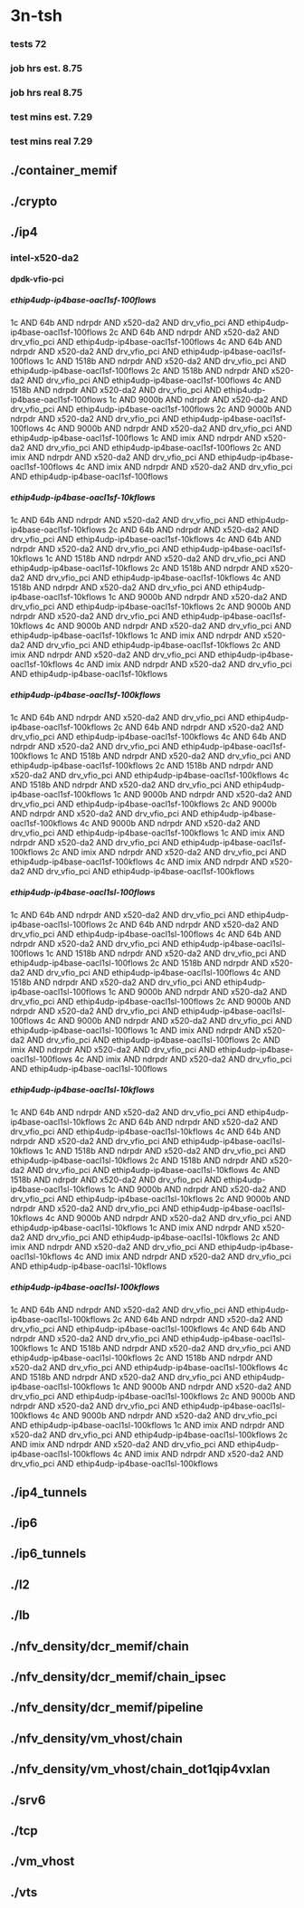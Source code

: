 # 3n-tsh
### tests 72
### job hrs est. 8.75
### job hrs real 8.75
### test mins est. 7.29
### test mins real 7.29
## ./container_memif
## ./crypto
## ./ip4
### intel-x520-da2
#### dpdk-vfio-pci
##### ethip4udp-ip4base-oacl1sf-100flows
1c AND 64b AND ndrpdr AND x520-da2 AND drv_vfio_pci AND ethip4udp-ip4base-oacl1sf-100flows
2c AND 64b AND ndrpdr AND x520-da2 AND drv_vfio_pci AND ethip4udp-ip4base-oacl1sf-100flows
4c AND 64b AND ndrpdr AND x520-da2 AND drv_vfio_pci AND ethip4udp-ip4base-oacl1sf-100flows
1c AND 1518b AND ndrpdr AND x520-da2 AND drv_vfio_pci AND ethip4udp-ip4base-oacl1sf-100flows
2c AND 1518b AND ndrpdr AND x520-da2 AND drv_vfio_pci AND ethip4udp-ip4base-oacl1sf-100flows
4c AND 1518b AND ndrpdr AND x520-da2 AND drv_vfio_pci AND ethip4udp-ip4base-oacl1sf-100flows
1c AND 9000b AND ndrpdr AND x520-da2 AND drv_vfio_pci AND ethip4udp-ip4base-oacl1sf-100flows
2c AND 9000b AND ndrpdr AND x520-da2 AND drv_vfio_pci AND ethip4udp-ip4base-oacl1sf-100flows
4c AND 9000b AND ndrpdr AND x520-da2 AND drv_vfio_pci AND ethip4udp-ip4base-oacl1sf-100flows
1c AND imix AND ndrpdr AND x520-da2 AND drv_vfio_pci AND ethip4udp-ip4base-oacl1sf-100flows
2c AND imix AND ndrpdr AND x520-da2 AND drv_vfio_pci AND ethip4udp-ip4base-oacl1sf-100flows
4c AND imix AND ndrpdr AND x520-da2 AND drv_vfio_pci AND ethip4udp-ip4base-oacl1sf-100flows
##### ethip4udp-ip4base-oacl1sf-10kflows
1c AND 64b AND ndrpdr AND x520-da2 AND drv_vfio_pci AND ethip4udp-ip4base-oacl1sf-10kflows
2c AND 64b AND ndrpdr AND x520-da2 AND drv_vfio_pci AND ethip4udp-ip4base-oacl1sf-10kflows
4c AND 64b AND ndrpdr AND x520-da2 AND drv_vfio_pci AND ethip4udp-ip4base-oacl1sf-10kflows
1c AND 1518b AND ndrpdr AND x520-da2 AND drv_vfio_pci AND ethip4udp-ip4base-oacl1sf-10kflows
2c AND 1518b AND ndrpdr AND x520-da2 AND drv_vfio_pci AND ethip4udp-ip4base-oacl1sf-10kflows
4c AND 1518b AND ndrpdr AND x520-da2 AND drv_vfio_pci AND ethip4udp-ip4base-oacl1sf-10kflows
1c AND 9000b AND ndrpdr AND x520-da2 AND drv_vfio_pci AND ethip4udp-ip4base-oacl1sf-10kflows
2c AND 9000b AND ndrpdr AND x520-da2 AND drv_vfio_pci AND ethip4udp-ip4base-oacl1sf-10kflows
4c AND 9000b AND ndrpdr AND x520-da2 AND drv_vfio_pci AND ethip4udp-ip4base-oacl1sf-10kflows
1c AND imix AND ndrpdr AND x520-da2 AND drv_vfio_pci AND ethip4udp-ip4base-oacl1sf-10kflows
2c AND imix AND ndrpdr AND x520-da2 AND drv_vfio_pci AND ethip4udp-ip4base-oacl1sf-10kflows
4c AND imix AND ndrpdr AND x520-da2 AND drv_vfio_pci AND ethip4udp-ip4base-oacl1sf-10kflows
##### ethip4udp-ip4base-oacl1sf-100kflows
1c AND 64b AND ndrpdr AND x520-da2 AND drv_vfio_pci AND ethip4udp-ip4base-oacl1sf-100kflows
2c AND 64b AND ndrpdr AND x520-da2 AND drv_vfio_pci AND ethip4udp-ip4base-oacl1sf-100kflows
4c AND 64b AND ndrpdr AND x520-da2 AND drv_vfio_pci AND ethip4udp-ip4base-oacl1sf-100kflows
1c AND 1518b AND ndrpdr AND x520-da2 AND drv_vfio_pci AND ethip4udp-ip4base-oacl1sf-100kflows
2c AND 1518b AND ndrpdr AND x520-da2 AND drv_vfio_pci AND ethip4udp-ip4base-oacl1sf-100kflows
4c AND 1518b AND ndrpdr AND x520-da2 AND drv_vfio_pci AND ethip4udp-ip4base-oacl1sf-100kflows
1c AND 9000b AND ndrpdr AND x520-da2 AND drv_vfio_pci AND ethip4udp-ip4base-oacl1sf-100kflows
2c AND 9000b AND ndrpdr AND x520-da2 AND drv_vfio_pci AND ethip4udp-ip4base-oacl1sf-100kflows
4c AND 9000b AND ndrpdr AND x520-da2 AND drv_vfio_pci AND ethip4udp-ip4base-oacl1sf-100kflows
1c AND imix AND ndrpdr AND x520-da2 AND drv_vfio_pci AND ethip4udp-ip4base-oacl1sf-100kflows
2c AND imix AND ndrpdr AND x520-da2 AND drv_vfio_pci AND ethip4udp-ip4base-oacl1sf-100kflows
4c AND imix AND ndrpdr AND x520-da2 AND drv_vfio_pci AND ethip4udp-ip4base-oacl1sf-100kflows
##### ethip4udp-ip4base-oacl1sl-100flows
1c AND 64b AND ndrpdr AND x520-da2 AND drv_vfio_pci AND ethip4udp-ip4base-oacl1sl-100flows
2c AND 64b AND ndrpdr AND x520-da2 AND drv_vfio_pci AND ethip4udp-ip4base-oacl1sl-100flows
4c AND 64b AND ndrpdr AND x520-da2 AND drv_vfio_pci AND ethip4udp-ip4base-oacl1sl-100flows
1c AND 1518b AND ndrpdr AND x520-da2 AND drv_vfio_pci AND ethip4udp-ip4base-oacl1sl-100flows
2c AND 1518b AND ndrpdr AND x520-da2 AND drv_vfio_pci AND ethip4udp-ip4base-oacl1sl-100flows
4c AND 1518b AND ndrpdr AND x520-da2 AND drv_vfio_pci AND ethip4udp-ip4base-oacl1sl-100flows
1c AND 9000b AND ndrpdr AND x520-da2 AND drv_vfio_pci AND ethip4udp-ip4base-oacl1sl-100flows
2c AND 9000b AND ndrpdr AND x520-da2 AND drv_vfio_pci AND ethip4udp-ip4base-oacl1sl-100flows
4c AND 9000b AND ndrpdr AND x520-da2 AND drv_vfio_pci AND ethip4udp-ip4base-oacl1sl-100flows
1c AND imix AND ndrpdr AND x520-da2 AND drv_vfio_pci AND ethip4udp-ip4base-oacl1sl-100flows
2c AND imix AND ndrpdr AND x520-da2 AND drv_vfio_pci AND ethip4udp-ip4base-oacl1sl-100flows
4c AND imix AND ndrpdr AND x520-da2 AND drv_vfio_pci AND ethip4udp-ip4base-oacl1sl-100flows
##### ethip4udp-ip4base-oacl1sl-10kflows
1c AND 64b AND ndrpdr AND x520-da2 AND drv_vfio_pci AND ethip4udp-ip4base-oacl1sl-10kflows
2c AND 64b AND ndrpdr AND x520-da2 AND drv_vfio_pci AND ethip4udp-ip4base-oacl1sl-10kflows
4c AND 64b AND ndrpdr AND x520-da2 AND drv_vfio_pci AND ethip4udp-ip4base-oacl1sl-10kflows
1c AND 1518b AND ndrpdr AND x520-da2 AND drv_vfio_pci AND ethip4udp-ip4base-oacl1sl-10kflows
2c AND 1518b AND ndrpdr AND x520-da2 AND drv_vfio_pci AND ethip4udp-ip4base-oacl1sl-10kflows
4c AND 1518b AND ndrpdr AND x520-da2 AND drv_vfio_pci AND ethip4udp-ip4base-oacl1sl-10kflows
1c AND 9000b AND ndrpdr AND x520-da2 AND drv_vfio_pci AND ethip4udp-ip4base-oacl1sl-10kflows
2c AND 9000b AND ndrpdr AND x520-da2 AND drv_vfio_pci AND ethip4udp-ip4base-oacl1sl-10kflows
4c AND 9000b AND ndrpdr AND x520-da2 AND drv_vfio_pci AND ethip4udp-ip4base-oacl1sl-10kflows
1c AND imix AND ndrpdr AND x520-da2 AND drv_vfio_pci AND ethip4udp-ip4base-oacl1sl-10kflows
2c AND imix AND ndrpdr AND x520-da2 AND drv_vfio_pci AND ethip4udp-ip4base-oacl1sl-10kflows
4c AND imix AND ndrpdr AND x520-da2 AND drv_vfio_pci AND ethip4udp-ip4base-oacl1sl-10kflows
##### ethip4udp-ip4base-oacl1sl-100kflows
1c AND 64b AND ndrpdr AND x520-da2 AND drv_vfio_pci AND ethip4udp-ip4base-oacl1sl-100kflows
2c AND 64b AND ndrpdr AND x520-da2 AND drv_vfio_pci AND ethip4udp-ip4base-oacl1sl-100kflows
4c AND 64b AND ndrpdr AND x520-da2 AND drv_vfio_pci AND ethip4udp-ip4base-oacl1sl-100kflows
1c AND 1518b AND ndrpdr AND x520-da2 AND drv_vfio_pci AND ethip4udp-ip4base-oacl1sl-100kflows
2c AND 1518b AND ndrpdr AND x520-da2 AND drv_vfio_pci AND ethip4udp-ip4base-oacl1sl-100kflows
4c AND 1518b AND ndrpdr AND x520-da2 AND drv_vfio_pci AND ethip4udp-ip4base-oacl1sl-100kflows
1c AND 9000b AND ndrpdr AND x520-da2 AND drv_vfio_pci AND ethip4udp-ip4base-oacl1sl-100kflows
2c AND 9000b AND ndrpdr AND x520-da2 AND drv_vfio_pci AND ethip4udp-ip4base-oacl1sl-100kflows
4c AND 9000b AND ndrpdr AND x520-da2 AND drv_vfio_pci AND ethip4udp-ip4base-oacl1sl-100kflows
1c AND imix AND ndrpdr AND x520-da2 AND drv_vfio_pci AND ethip4udp-ip4base-oacl1sl-100kflows
2c AND imix AND ndrpdr AND x520-da2 AND drv_vfio_pci AND ethip4udp-ip4base-oacl1sl-100kflows
4c AND imix AND ndrpdr AND x520-da2 AND drv_vfio_pci AND ethip4udp-ip4base-oacl1sl-100kflows
## ./ip4_tunnels
## ./ip6
## ./ip6_tunnels
## ./l2
## ./lb
## ./nfv_density/dcr_memif/chain
## ./nfv_density/dcr_memif/chain_ipsec
## ./nfv_density/dcr_memif/pipeline
## ./nfv_density/vm_vhost/chain
## ./nfv_density/vm_vhost/chain_dot1qip4vxlan
## ./srv6
## ./tcp
## ./vm_vhost
## ./vts

